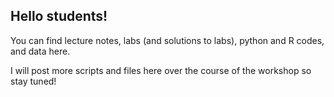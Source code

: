 ## Hello students!

You can find lecture notes, labs (and solutions to labs), python and R codes, and data here.

I will post more scripts and files here over the course of the workshop so stay tuned!
